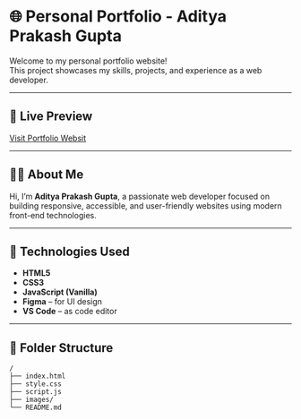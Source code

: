 # 🌐 Personal Portfolio - Aditya Prakash Gupta

Welcome to my personal portfolio website!  
This project showcases my skills, projects, and experience as a web developer.

---

## 🔗 Live Preview

[Visit Portfolio Websit](https://aditya-prakash-007.github.io/Portfolio/) <!-- Replace # with your GitHub Pages or Vercel/Netlify link -->

---

## 🧑‍💻 About Me

Hi, I’m **Aditya Prakash Gupta**, a passionate web developer focused on building responsive, accessible, and user-friendly websites using modern front-end technologies.

---

## 🚀 Technologies Used

- **HTML5**
- **CSS3**
- **JavaScript (Vanilla)**
- **Figma** – for UI design
- **VS Code** – as code editor

---

## 📁 Folder Structure

```plaintext
/
├── index.html
├── style.css
├── script.js
├── images/
└── README.md
